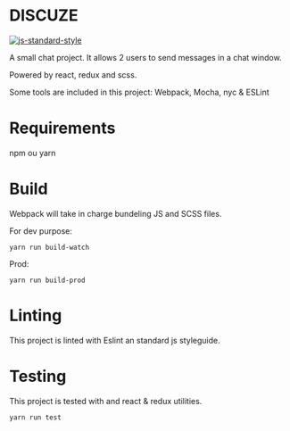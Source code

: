 # DISCUZE

[![js-standard-style](https://img.shields.io/badge/code%20style-standard-brightgreen.svg)](https://github.com/standard/standard)


A small chat project. It allows 2 users to send messages in a chat window.

Powered by react, redux and scss.

Some tools are included in this project:
Webpack, Mocha, nyc & ESLint

# Requirements
npm ou yarn

# Build
Webpack will take in charge bundeling JS and SCSS files. 

For dev purpose:
```
yarn run build-watch
```

Prod:
```
yarn run build-prod
```

# Linting
This project is linted with Eslint an standard js styleguide.

# Testing
This project is tested with and react & redux utilities.
```
yarn run test
```